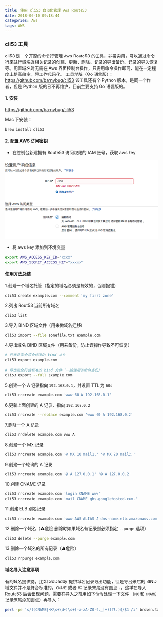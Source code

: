 ```yaml
---
title: 使用 cli53 自动化管理 Aws Route53
date: 2018-06-10 09:18:44
categories: Aws
tags: AWS
---
```


### cli53 工具
cli53 是一个开源的命令行管理 Aws Route53 的工具，非常实用，可以通过命令行来进行域名及相关记录的创建、更新、删除、记录的导出备份、记录的导入恢复等。配置域名时无需在 Aws 界面控制台操作，只需用命令操作即可，能在一定程度上提高效率，将工作代码化。
工具地址（Go 语言版）：https://github.com/barnybug/cli53
该工具还有个 Python 版本，是同一个作者，但是 Python 版的已不再维护，目前主要支持 Go 语言版的。
#### 1. 安装
https://github.com/barnybug/cli53

Mac 下安装：
```bash
brew install cli53
```
#### 2. 配置 AWS 访问密钥
- 在控制台新建拥有 Route53 访问权限的 IAM 账号，获取 aws key

![这里写图片描述](/images/cli53.png)

- 将 aws key 添加到环境变量
```bash
export AWS_ACCESS_KEY_ID="xxxx"
export AWS_SECRET_ACCESS_KEY="xxxxx"
```

#### 使用方法总结
1.创建一个域名托管（指定的域名必须是有效的，否则报错）
```bash
cli53 create example.com --comment 'my first zone'
```
2.列出 Rout53 当前所有域名
```bash
cli53 list
```
3.导入 BIND 区域文件（用来做域名迁移）
```bash
cli53 import --file zonefile.txt example.com
```
4.导出域名 BIND 区域文件（用来备份，防止误操作导致不可恢复）
```bash
# 导出非完全符合标准的 bind 文件
cli53 export example.com

# 导出完全符合标准的 bind 文件（一般使用该命令备份）
cli53 export --full example.com
```
5.创建一个 A 记录指向 `192.168.0.1`，并设置 TTL 为 `60s`
```bash
cli53 rrcreate example.com 'www 60 A 192.168.0.1'
```
6.更新上面创建的 A 记录，指向 `192.168.0.2`
```bash
cli53 rrcreate --replace example.com 'www 60 A 192.168.0.2'
```
7.删除一个 A 记录
```bash
cli53 rrdelete example.com www A
```
8.创建一个 MX 记录
```bash
cli53 rrcreate example.com '@ MX 10 mail1.' '@ MX 20 mail2.'
```
9.创建一个轮询的 A 记录
```bash
cli53 rrcreate example.com '@ A 127.0.0.1' '@ A 127.0.0.2'
```
10.创建 CNAME 记录
```bash
cli53 rrcreate example.com 'login CNAME www'
cli53 rrcreate example.com 'mail CNAME ghs.googlehosted.com.'
```
11.创建 ELB 别名记录
```bash
cli53 rrcreate example.com 'www AWS ALIAS A dns-name.elb.amazonaws.com. ABCDEFABCDE false'
```
12.删除一个域名（⚠️危险 删除时如果域名有记录则必须指定 `--purge` 选项）
```bash
cli53 delete --purge example.com
```
13.删除一个域名的所有记录（⚠️危险）
```bash
cli53 rrpurge example.com
```

#### 域名导入注意事项
有的域名提供商，比如 GoDaddy 提供域名记录导出功能，但是导出来后的 BIND 域文件并不是符合标准的，`CNAME`
或者 `MX` 记录末尾没有圆点 `.`，这样在导入 Route53 后会出现问题，需要在导入之前用如下命令处理一下文件
（`MX` 和 `CNAME` 记录末尾添加圆点）再导入：
```bash
perl -pe 's/((CNAME|MX\s+\d+)\s+[-a-zA-Z0-9._]+)(?!.)$/$1./i' broken.txt > fixed.txt
```

